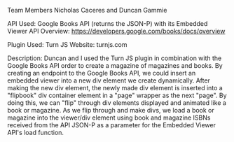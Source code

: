 Team Members
	Nicholas Caceres and Duncan Gammie

API Used: 
	Google Books API (returns the JSON-P) with its Embedded Viewer API
	Overview: https://developers.google.com/books/docs/overview

Plugin Used:
	Turn JS 
	Website: turnjs.com

Description:
	Duncan and I used the Turn JS plugin in combination with the Google Books API order to create a magazine of magazines and books. By creating an endpoint to the Google Books API, we could insert an embedded viewer into a new div element we create dynamically. After making the new div element, the newly made div element is inserted into a "flipbook" div container element in a "page" wrapper as the next "page". By doing this, we can "flip" through div elements displayed and animated like a book or magazine. As we flip through and make divs, we load a book or magazine into the viewer/div element using book and magazine ISBNs received from the API JSON-P as a parameter for the Embedded Viewer API's load function. 
